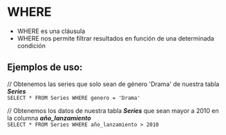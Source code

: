 # WHERE

- WHERE es una cláusula
- WHERE nos permite filtrar resultados en función de una determinada condición

## Ejemplos de uso:
// Obtenemos las series que solo sean de género 'Drama' de nuestra tabla _**Series**_  
`SELECT * FROM Series WHERE genero = 'Drama'`

// Obtenemos los datos de nuestra tabla _**Series**_ que sean mayor a 2010 en la columna _**año_lanzamiento**_  
`SELECT * FROM Series WHERE año_lanzamiento > 2010`
